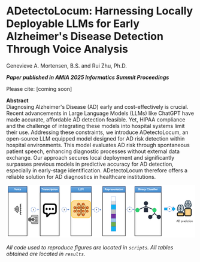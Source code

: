 # ADetectoLocum: Harnessing Locally Deployable LLMs for Early Alzheimer's Disease Detection Through Voice Analysis

Genevieve A. Mortensen, B.S. and Rui Zhu, Ph.D.

**_Paper published in AMIA 2025 Informatics Summit Proceedings_**

Please cite: [coming soon]

**Abstract**  
Diagnosing Alzheimer's Disease (AD) early and cost-effectively is crucial. Recent advancements in Large Language Models (LLMs) like ChatGPT have made accurate, affordable AD detection feasible. Yet, HIPAA compliance and the challenge of integrating these models into hospital systems limit their use. Addressing these constraints, we introduce ADetectoLocum, an open-source LLM equipped model designed for AD risk detection within hospital environments. This model evaluates AD risk through spontaneous patient speech, enhancing diagnostic processes without external data exchange. Our approach secures local deployment and significantly surpasses previous models in predictive accuracy for AD detection, especially in early-stage identification. ADetectoLocum therefore offers a reliable solution for AD diagnostics in healthcare institutions.

![alt text](https://github.com/ginnymortensen/ADetectoLocum/blob/main/results/model.png)

*All code used to reproduce figures are located in `scripts`. All tables obtained are located in `results`.*

